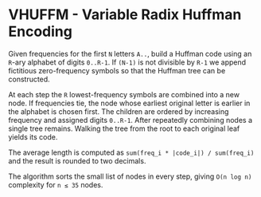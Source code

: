 # VHUFFM - Variable Radix Huffman Encoding

Given frequencies for the first `N` letters `A..`, build a Huffman code using
an `R`-ary alphabet of digits `0..R-1`.  If `(N-1)` is not divisible by `R-1`
we append fictitious zero-frequency symbols so that the Huffman tree can be
constructed.

At each step the `R` lowest-frequency symbols are combined into a new node.  If
frequencies tie, the node whose earliest original letter is earlier in the
alphabet is chosen first.  The children are ordered by increasing frequency and
assigned digits `0..R-1`.  After repeatedly combining nodes a single tree
remains.  Walking the tree from the root to each original leaf yields its code.

The average length is computed as `sum(freq_i * |code_i|) / sum(freq_i)` and the
result is rounded to two decimals.

The algorithm sorts the small list of nodes in every step, giving `O(n log n)`
complexity for `n ≤ 35` nodes.
